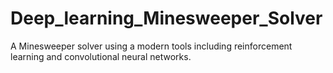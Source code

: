 # Deep_learning_Minesweeper_Solver
 A Minesweeper solver using a modern tools including reinforcement learning and convolutional neural networks.
